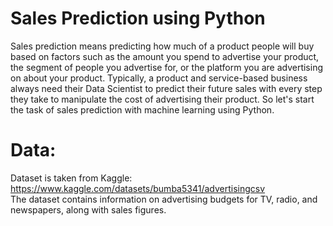 # Sales Prediction using Python
Sales prediction means predicting how much of a product people will buy based on factors such as the amount you spend to advertise your product, the segment of people you advertise for, or the platform you are advertising on about your product.
Typically, a product and service-based business always need their Data Scientist to predict their future sales with every step they take to manipulate the cost of advertising their product. So let's start the task of sales prediction with machine learning using Python.

# Data:
Dataset is taken from Kaggle: https://www.kaggle.com/datasets/bumba5341/advertisingcsv
<br>
The dataset contains information on advertising budgets for TV, radio, and newspapers, along with sales figures.
